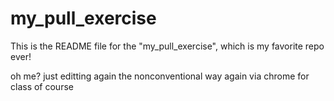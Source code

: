 # my_pull_exercise

This is the README file for the "my_pull_exercise", which is my favorite repo ever!

oh me? just editting again the nonconventional way again via chrome
for class of course
